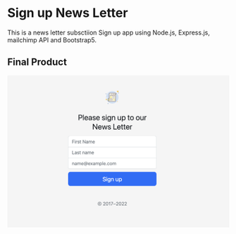 # Sign up News Letter
This is a news letter subsctiion Sign up app using Node.js, Express.js, mailchimp API and Bootstrap5.

## Final Product

!["For Desktop"](https://github.com/CarlSmoky/signup_news_letter/blob/main/docs/signup%20news%20letter.png?raw=true)

